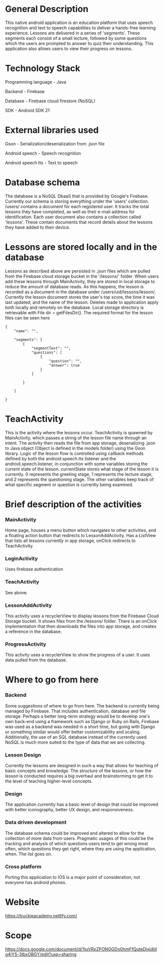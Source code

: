 # General Description

This native android application is an education platform that uses speech recognition and text to speech capabilities to deliver a hands-free learning experience. Lessons are delivered in a series of 'segments'. 
These segments each consist of a small lecture, followed by some questions which the users are prompted to answer to quiz their understanding. This application also allows users to view their progress
on lessons.

# Technology Stack

Programming language - Java

Backend - Firebase

Database - Firebase cloud firestore (NoSQL)

SDK - Android SDK 21

# External libraries used

Gson - Serialization/deserialization from .json file

Android speech - Speech recognition

Android speech tts - Text to speech

# Database schema

The database is a NoSQL DbaaS that is provided by Google's Firebase. Currently our schema is storing everything under the 'users' collection. /users/ contains a document for each registered user. It tracks
the total lessons they have completed, as well as their e-mail address for identification. Each user document also contains a collection called 'lessons'. These contain documents that record details 
about the lessons they have added to their device.

# Lessons are stored locally and in the database

Lessons as described above are persisted in .json files which are pulled from the Firebase cloud storage bucket in the '/lessons/' folder. When users add these lessons through MainActivity, they are 
stored in local storage to reduce the amount of database reads. As this happens, the lesson is recorded as a document in the database under /users/uid/lessons/lesson/. Currently the lesson 
document stores the user's top score, the time it was last updated, and the name of the lesson. Deletes made to application apply both locally and remotely on the database. Local storage directory
is retrievable with File dir = getFilesDir(). The required format for the lesson files can be seen here

```
{
    "name": "",
    
    "segments": [
        {
            "segmentText": "",
            "questions": [
                {
                    "question": "",
                    "answer": true
                }
            ]
               
        }

    ]
    
}
```


# TeachActivity

This is the activity where the lessons occur. TeachActivity is spawned by MainActivity, which passes a string of the lesson file name through an intent. The activity then reads the file from 
app storage, deserializing .json to Java object (Object is defined in the models folder) using the Gson library. Logic of the lesson flow is controlled using callback methods defined by both the 
android.speech.tts listener and the android.speech.listener, in conjunction with some  variables storing the current state of the lesson. currentState stores what stage of the lesson it is currently. 
0 represents the greeting stage, 1 represents the lecture stage, and 2 represents the questioning stage. The other variables keep track of what specific segment or question is currently being examined.


# Brief description of the activities

### MainActivity 
Home page, houses a menu button which navigates to other activities, and a floating action button that redirects to LessonAddActivity. Has a ListView that lists all lessons currently 
in app storage, onClick redirects to TeachActivity. 

### LoginActivity 
Uses firebase authentication

### TeachActivity 
See above.

### LessonAddActivity 
This activity uses a recyclerView to display lessons from the Firebase Cloud Storage bucket. It shows files from the /lessons/ folder. There is an onClick implementation that 
then downloads the files into app storage, and creates a reference in the database.

### ProgressActivity 
This activity uses a recyclerView to show the progress of a user. It uses data pulled from the database.

# Where to go from here

### Backend
Some suggestions of where to go from here. The backend is currently being managed by Firebase. That includes authentication, database and file storage. Perhaps a better long-term strategy would be
to develop one's own back-end using a framework such as Django or Ruby on Rails, Firebase was used as a backend was needed in a short time, but going with Django or something similar would offer better customizability and scaling.
Additionally, the use of an SQL database instead of the currently used NoSQL is much more suited to the type of data that we are collecting. 

### Lesson Design
Currently the lessons are designed in such a way that allows for teaching of basic concepts and knowledge. The structure of the lessons, or how the lesson is conducted requires a big overhaul and brainstorming
to get it to the level of teaching higher-level concepts.

### Design
The application currently has a basic level of design that could be improved with better iconography, better UX design, and responsiveness. 

### Data driven development
The database schema could be improved and altered to allow for the collection of more data from users. Pragmatic usages of this could be the tracking and analysis of which questions users tend to get wrong most often,
which questions they get right, where they are using the application, when. The list goes on. 

### Cross platform
Porting this application to IOS is a major point of consideration, not everyone has android phones.



# Website

https://truckieacademy.netlify.com/

# Scope

https://docs.google.com/document/d/1tuVRxZPONGGDo0hmFfQuteDjxidIdg4iYS-3lbxOBGY/edit?usp=sharing


